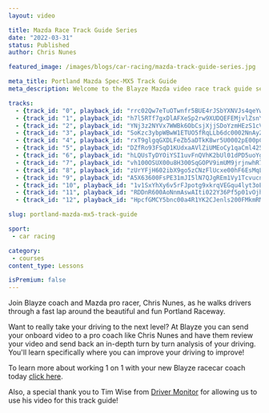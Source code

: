 ```yaml
---
layout: video

title: Mazda Race Track Guide Series
date: "2022-03-31"
status: Published
author: Chris Nunes

featured_image: /images/blogs/car-racing/mazda-track-guide-series.jpg

meta_title: Portland Mazda Spec-MX5 Track Guide
meta_description: Welcome to the Blayze Mazda video race track guide series. Please join Mazda pro racer and Blayze coach, Chris Nunes, as he walks you corner by corner through these different race tracks and gives Mazda Spec-MX5 racers all the secrets they need to know to be fast anywhere they go!

tracks:
  - {track_id: "0", playback_id: "rrc02Qw7eTuOTwnfr5BUE4rJSbYXNVJs4qeYwkY1KwqU", lesson_name: "Portland Mazda Spec-MX5 Track Guide", lesson_desc: "Join Blayze coach and Mazda pro racer, Chris Nunes, as he walks drivers through a fast lap around the beautiful and fun Portland Raceway.<br/><br/>Want to really take your driving to the next level?  At Blayze you can send your onboard video to a pro coach like Chris Nunes and have them review your video and send back an in-depth turn by turn analysis of your driving. You'll learn specifically where you can improve your driving to improve!<br/><br/>To learn more about working 1 on 1 with your new Blayze racecar coach today [click here](https://blayze.io/pricing).<br/><br/>Also, a special thank you to Tim Wise from [Driver Monitor](https://www.drivermonitor.app) for allowing us to use his video for this track guide!"}
  - {track_id: "1", playback_id: "h7l5RTf7gxDlAFXeSp2rw9XUDQEFEMjvlZsnYW8fVUM", lesson_name: "Roebling Road Mazda Spec-MX5 Track Guide", lesson_desc: "Join Blayze coach and Mazda pro racer, Chris Nunes, as he walks drivers through a fast lap around Roebling Road when driving a Mazda Spec-MX5 racecar.<br /><br/>Want to really take your driving to the next level? At Blayze you can send your onboard video to a pro coach like Chris Nunes and have them review your video and send back an in-depth turn by turn analysis of your driving. You'll learn specifically where you can improve your driving to improve!<br /><br/>To learn more about working 1 on 1 with your new Blayze racecar coach today <a href='https://blayze.io/pricing'>click here</a>."}
  - {track_id: "2", playback_id: "YNj3z2NYVx7WWBk6ObCsjXjjSDoYzmHEzS1cVjIRobI", lesson_name: "Circuit of the Americas Mazda Spec-MX5 Track Guide", lesson_desc: "Join Blayze coach and Mazda pro racer, Chris Nunes, as he walks drivers through a fast lap around COTA!<br/><br/>Want to really take your driving to the next level? At Blayze you can send your onboard video to a pro coach like Chris Nunes and have them review your video and send back an in-depth turn by turn analysis of your driving. You'll learn specifically where you can improve your driving to improve!<br/><br/>To learn more about working 1 on 1 with your new Blayze racecar coach today <a href='https://blayze.io/pricing'>click here</a>."}
  - {track_id: "3", playback_id: "SoKzc3ybpWBwW1ETUO5fRqLLb6dc0002NnAy2lfOKO02gs", lesson_name: "Mid Ohio Mazda Spec-MX5 Track Guide", lesson_desc: "Join Blayze coach and Mazda pro racer, Chris Nunes, as he walks drivers through a fast lap around Mid Ohio.<br/><br/>Want to really take your driving to the next level? At Blayze you can send your onboard video to a pro coach like Chris Nunes and have them review your video and send back an in-depth turn by turn analysis of your driving. You'll learn specifically where you can improve your driving to improve!<br/><br/>To learn more about working 1 on 1 with your new Blayze racecar coach today <a href='https://blayze.io/pricing'>click here</a>."}
  - {track_id: "4", playback_id: "rxT9glgqGXDLFeZb5aDTkK8wr5U0002pE00pCsBMHDK4BU", lesson_name: "Virginia International Raceway Mazda Spec-MX5 Track Guide", lesson_desc: "Join Blayze coach and Mazda pro racer, Chris Nunes, as he walks drivers through a fast lap around Virginia International Raceway when driving a Mazda Spec-MX5 racecar.<br /><br />Learn all of Chris' secrets to each corner around this high speed drivers favorite!  <br /><br />Want to really take your driving to the next level?  At Blayze you can send your onboard video to a pro coach like Chris Nunes and have them review your video and send back an in-depth turn by turn analysis of your driving. You'll learn specifically where you can improve your driving to improve!<br /><br />To learn more about working 1 on 1 with your new Blayze racecar coach today <a href='https://blayze.io/pricing'>click here</a>."}
  - {track_id: "5", playback_id: "DZfRo93FSqD1KUdxaAVlZiUMEoCy1qaCml425BvEqgY", lesson_name: "Buttonwillow Raceway Mazda Spec-MX5 Track Guide", lesson_desc: "Join Blayze coach and Mazda pro racer, Chris Nunes, as he walks drivers through a fast lap around Buttonwillow Raceway when driving a Mazda Spec-MX5 racecar.<br/><br/>Chris guides Mazda racers corner by corner to this highly technical race track.<br/><br/>Want to really take your driving to the next level?  At Blayze you can send your onboard video to a pro coach like Chris Nunes and have them review your video and send back an in-depth turn by turn analysis of your driving. You'll learn specifically where you can improve your driving to improve!<br/><br/>To learn more about working 1 on 1 with your new Blayze racecar coach today <a href='https://blayze.io/pricing'>click here</a>."}
  - {track_id: "6", playback_id: "hLQUsTyDYOiYSI1uvFnQVhK2bUl01dPD5uoYgXs00PXUE", lesson_name: "Laguna Seca Mazda Spec-MX5 Track Guide", lesson_desc: "Join Blayze coach and Mazda pro racer, Chris Nunes, as he walks drivers through a fast lap around Laguna Seca Raceway when driving a Mazda Spec-MX5 racecar.<br/><br/>Chris guides Mazda racers corner by corner to this historic race track. Learn how to perfect the Corkscrew so you can dominate the competition.<br/><br/>Want to really take your driving to the next level? At Blayze you can send your onboard video to a pro coach like Chris Nunes and have them review your video and send back an in-depth turn by turn analysis of your driving. You'll learn specifically where you can improve your driving to improve!<br/><br/>To learn more about working 1 on 1 with your new Blayze racecar coach today <a href='https://blayze.io/pricing'>click here</a>."}
  - {track_id: "7", playback_id: "vh100OSUX00u8H300SqGOPV9imUM9jrjnwhR7d3zUTYGks", lesson_name: "Road America Mazda Spec-MX5 Track Guide", lesson_desc: "Join Blayze coach and Mazda pro racer, Chris Nunes, as he walks drivers through a fast lap around the high speed, drivers favorite, race track at Road America.<br/><br/>Want to really take your driving to the next level?  At Blayze you can send your onboard video to a pro coach like Chris Nunes and have them review your video and send back an in-depth turn by turn analysis of your driving.  You'll learn specifically where you can improve your driving to improve!<br/><br/>To learn more about working 1 on 1 with your new Blayze racecar coach today <a href='https://blayze.io/pricing'>click here</a>."}
  - {track_id: "8", playback_id: "zUrYFjH602ibX9go5zCNzFlUcxe00hF6EsMqLca8SlByk", lesson_name: "Road Atlanta Mazda Spec-MX5 Track Guide", lesson_desc: "Join Blayze coach and Mazda pro racer, Chris Nunes, as he walks drivers through a fast lap around Road Atlanta when driving a Mazda Spec-MX5 racecar.  Please note in this video Chris mentions a 2:40 lap time for a fast lap time.  He meant to say 1:40!<br/><br/>Chris guides Mazda racers corner by corner around Road Atlanta.  It's one of the faster race tracks in North America and one with high consequences.  Chris helps drivers know exactly where to place the car and what to execute on in each corner to be fast and safe at Road Atlanta.<br/><br/>Want to really take your driving to the next level?  At Blayze you can send your onboard video to a pro coach like Chris Nunes and have them review your video and send back an in-depth turn by turn analysis of your driving.  You'll learn specifically where you can improve your driving to improve!<br/><br/>To learn more about working 1 on 1 with your new Blayze racecar coach today <a href='https://blayze.io/pricing'>click here</a>."}
  - {track_id: "9", playback_id: "A5X63600FsPE31mJI5lN7QJgREm1Vy1Tcvucn5yw513w", lesson_name: "Sebring Raceway Mazda Spec-MX5 Track Guide", lesson_desc: "Join Blayze coach and Mazda pro racer, Chris Nunes, as he walks drivers through a fast lap around the famed and bumpy Sebring Raceway.<br/><br/>Chris guides Mazda racers corner by corner to this highly technical race track.<br/><br/>Want to really take your driving to the next level?  At Blayze you can send your onboard video to a pro coach like Chris Nunes and have them review your video and send back an in-depth turn by turn analysis of your driving.  You'll learn specifically where you can improve your driving to improve!<br/><br/>To learn more about working 1 on 1 with your new Blayze racecar coach today <a href='https://blayze.io/pricing'>click here</a>."}
  - {track_id: "10", playback_id: "1v1SxYhXy6v5rFJpotg9xkrqVEGqu4lyt3oEECs8VzY", lesson_name: "Sonoma Raceway Mazda Spec-MX5 Track Guide", lesson_desc: "Join Blayze coach and Mazda pro racer, Chris Nunes, as he walks drivers through a fast lap around Sonoma Raceway. <br/><br/>Want to really take your driving to the next level?  At Blayze you can send your onboard video to a pro coach like Chris Nunes and have them review your video and send back an in-depth turn by turn analysis of your driving.  You'll learn specifically where you can improve your driving to improve!<br/><br/>To learn more about working 1 on 1 with your new Blayze racecar coach today <a href='https://blayze.io/pricing'>click here</a>."}
  - {track_id: "11", playback_id: "RDDnR600AoNnmAswAIti022Y36Pf5p01vOjhQ5wsjQeKVk", lesson_name: "Willow Springs Mazda Spec-MX5 Track Guide", lesson_desc: "Join Blayze coach and Mazda pro racer, Chris Nunes, as he walks drivers through a fast lap around Willow Springs raceway when driving a Mazda Spec-MX5 racecar.<br/><br/>Learn all of Chris' secrets to each corner around this fast and flowing race track!<br/><br/>Want to really take your driving to the next level?  At Blayze you can send your onboard video to a pro coach like Chris Nunes and have them review your video and send back an in-depth turn by turn analysis of your driving. You'll learn specifically where you can improve your driving to improve!<br/><br/>To learn more about working 1 on 1 with your new Blayze racecar coach today <a href='https://blayze.io/pricing'>click here</a>."}
  - {track_id: "12", playback_id: "HpcfGMCY5bnc00a4R1YK2CJenls200FMkmRMLmoki61lM", lesson_name: "Utah Motorsports Campus Mazda Spec-MX5 Track Guide", lesson_desc: "Join Blayze coach and Mazda pro racer, Chris Nunes, as he walks drivers through a fast lap around Utah Motorsports Campus when driving a Mazda Spec-MX5 racecar.<br/><br/>Chris guides Mazda racers corner by corner around Utah Motorsports Campus.  This track can be extremely challenging for drivers as it's flat and has very limited reference points.  Learn all of Chris' secrets to be fast at the Utah Motorsports Campus race track here!<br/><br/>Want to really take your driving to the next level?  At Blayze you can send your onboard video to a pro coach like Chris Nunes and have them review your video and send back an in-depth turn by turn analysis of your driving.  You'll learn specifically where you can improve your driving to improve!<br/><br/>To learn more about working 1 on 1 with your new Blayze racecar coach today <a href='https://blayze.io/pricing'>click here</a>."}

slug: portland-mazda-mx5-track-guide

sport:
 - car racing

category:
 - courses
content_type: Lessons

isPremium: false
---
```


Join Blayze coach and Mazda pro racer, Chris Nunes, as he walks drivers through a fast lap around the beautiful and fun Portland Raceway.

Want to really take your driving to the next level?  At Blayze you can send your onboard video to a pro coach like Chris Nunes and have them review your video and send back an in-depth turn by turn analysis of your driving. You'll learn specifically where you can improve your driving to improve!

To learn more about working 1 on 1 with your new Blayze racecar coach today [click here](https://blayze.io/pricing).

Also, a special thank you to Tim Wise from [Driver Monitor](https://www.drivermonitor.app) for allowing us to use his video for this track guide!

